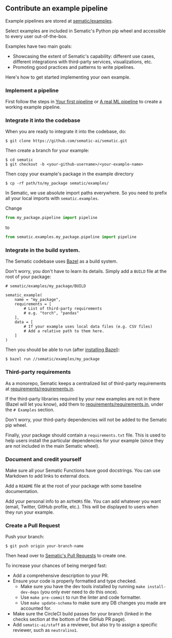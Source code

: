 ## Contribute an example pipeline

Example pipelines are stored at
[sematic/examples](https://github.com/sematic-ai/sematic/tree/main/sematic/examples).

Select examples are included in Sematic's Python pip wheel and accessible to
every user out-of-the-box.

Examples have two main goals:

* Showcasing the extent of Sematic's capability: different use cases, different
  integrations with third-party services, visualizations, etc.
* Promoting good practices and patterns to write pipelines.

Here's how to get started implementing your own example.

### Implement a pipeline

First follow the steps in [Your first pipeline](./first-pipeline.md) or [A real
ML pipeline](./real-example.md) to create a working example pipeline.


### Integrate it into the codebase

When you are ready to integrate it into the codebase, do:

```shell
$ git clone https://github.com/sematic-ai/sematic.git
```

Then create a branch for your example:

```shell
$ cd sematic
$ git checkout -b <your-github-username>/<your-example-name>
```

Then copy your example's package in the example directory

```shell
$ cp -rf path/to/my_package sematic/examples/
```

In Sematic, we use absolute import paths everywhere. So you need to prefix all
your local imports with `sematic.examples`.

Change

```python
from my_package.pipeline import pipeline
```

to

```python
from sematic.examples.my_package.pipeline import pipeline
```

### Integrate in the build system.

The Sematic codebase uses [Bazel](https://bazel.build/) as a build system.

Don't worry, you don't have to learn its details. Simply add a `BUILD` file at
the root of your package:

```
# sematic/examples/my_package/BUILD

sematic_example(
    name = "my_package",
    requirements = [
        # List of third-party requirements
        # e.g. "torch", "pandas"
    ],
    data = [
        # If your example uses local data files (e.g. CSV files)
        # Add a relative path to them here.
    ]
)
```

Then you should be able to run (after [installing Bazel](https://bazel.build/install)):

```shell
$ bazel run //sematic/examples/my_package
```

### Third-party requirements

As a monorepo, Sematic keeps a centralized list of third-party requirements at
[requirements/requirements.in](https://github.com/sematic-ai/sematic/blob/main/requirements/requirements.in).

If the third-party libraries required by your new examples are not in there
(Bazel will let you know), add them to
[requirements/requirements.in](https://github.com/sematic-ai/sematic/blob/main/requirements/requirements.in),
under the `# Examples` section.

Don't worry, your third-party dependencies will not be added to the Sematic pip wheel.

Finally, your package should contain a `requirements.txt` file. This is used to help users install the particular dependencies for your example (since they are not included in the main Sematic wheel).

### Document and credit yourself

Make sure all your Sematic Functions have good docstrings. You can use Markdown
to add links to external docs.

Add a `README` file at the root of your package with some baseline documentation.

Add your personal info to an `AUTHORS` file. You can add whatever you want
(email, Twitter, GitHub profile, etc.). This will be displayed to users when they run your example.


### Create a Pull Request

Push your branch:

```shell
$ git push origin your-branch-name
```

Then head over to [Sematic's Pull
Requests](https://github.com/sematic-ai/sematic/compare) to create one.

To increase your chances of being merged fast:

* Add a comprehensive description to your PR.
* Ensure your code is properly formatted and type checked.
  * Make sure you have the dev tools installed by running `make install-dev-deps` (you only ever need to do this once).
  * Use `make pre-commit` to run the linter and code formatter.
  * Use `make update-schema` to make sure any DB changes you made are accounted for.
* Make sure the CircleCI build passes for your branch (linked in the checks section at the bottom of the GitHub PR page).
* Add `sematic-ai/staff` as a reviewer, but also try to assign a specific reviewer, such as `neutralino1`.
